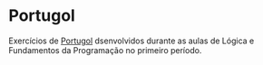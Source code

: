 # Portugol

Exercícios de [Portugol](http://lite.acad.univali.br/portugol/) dsenvolvidos durante as aulas de
Lógica e Fundamentos da Programação no primeiro período.